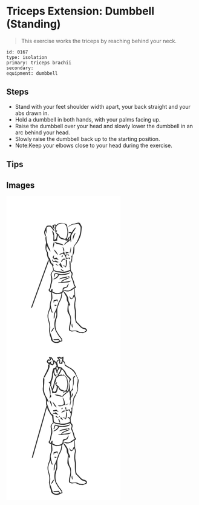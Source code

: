 # Triceps Extension: Dumbbell (Standing)
> This exercise works the triceps by reaching behind your neck.

``` 
id: 0167 
type: isolation 
primary: triceps brachii 
secondary:  
equipment: dumbbell 
``` 

## Steps

 - Stand with your feet shoulder width apart, your back straight and your abs drawn in.
 - Hold a dumbbell in both hands, with your palms facing up.
 - Raise the dumbbell over your head and slowly lower the dumbbell in an arc behind your head.
 - Slowly raise the dumbbell back up to the starting position.
 - Note:Keep your elbows close to your head during the exercise.

## Tips


## Images

<svg width="227pt" height="400" viewBox="0 0 227 300" xmlns="http://www.w3.org/2000/svg">
  <g fill="#FFF">
    <path d="M0 0h227v300H0V0m98.58 56.68c-.29-.31-.85-.92-1.13-1.22-2.47.01-5.47.29-6.22 3.13 1.58 2 2.43 4.47 4.17 6.35.67-2.61-.62-5.05-1.35-7.48 1.14-.01 2.29-.01 3.44 0-1.42 5.88-1.76 13.22 2.87 17.81-.46 3.01-.82 6.04-1.78 8.94-1.2.56-2.39 1.12-3.58 1.68.04-4.97.39-10-1.12-14.82-1.06-1.4-2.2-2.74-3.41-4.02.75 3.44 2.08 6.72 2.94 10.12.02 3.64-.17 7.28-.25 10.92 1.35.07 2.7.18 4.05.31 1.31-.59 2.63-1.14 3.97-1.65-1.46-3.47 1.28-7.1 1.43-10.65.96 2.05 1.72 4.28 3.32 5.95 4.07 3.23 9.43 3.67 14.43 3.33-.71.1-2.11.29-2.82.38l-.25 1.25c1.79.1 3.59.17 5.38.24-2.99 2.55-6.59 4.73-8.26 8.47 2.66-.86 3.94-3.57 6.32-4.89 1.91-1.51 4.77-2.27 5.32-5 .2.03.59.08.78.11.35 1.49.76 2.96 1.25 4.4 1.3-3.4-.66-6.92.18-10.4 1.27-7.29 7.17-12.39 9.96-19.03-4.09 2.15-6.02 6.66-8.85 10.1-2.12-.47-4.63-1.64-6.07.72 1.58.33 3.17.64 4.76.94-.91 3.74-2.92 7.53-1.84 11.45-1 .86-2.02 1.69-3.02 2.55.74-2.63 1.89-5.12 2.64-7.75-2.62 1.37-3.56 4.33-5.32 6.5-.04-4.5 1.74-8.81 2.1-13.3.81-3.8-1.13-7.35-1.52-11.06-.28-2.29-.37-5.04-2.43-6.54-4-1.42-8.29-2.26-12.54-1.92-2.99.24-5.14 2.57-7.55 4.08m35.53-2.76c-4.62.36-8.8 2.99-11.98 6.22 4.29-1.77 8.12-5.24 13.02-4.97 2.69.18 5.12-1.58 7.77-1.34 2.28 2.91 5.22 6.14 4.31 10.16.25 8.38-3 16.37-6.58 23.8-2.14 4.61-6.36 8.11-7.62 13.13-.1 5.6-.8 11.2-2.22 16.62l-2.36-.84c1.13 2.91 1.37 5.99.15 8.92.25 2.03.45 4.06.81 6.07 1.65-4.4.78-9.24 1.78-13.79 3.26-4.97 4.17-11.08 3.69-16.92-.25-2.66 1.59-4.93 3.27-6.79 4.22-4.17 6.47-9.8 8.66-15.2 2.38-6.06 2.08-12.61 2.96-18.95-1.46-2.76-2.38-6.13-5.03-8.01-3.7-.98-7.01 1.67-10.63 1.89m-54.76 5.5c-1.58 2.86-2.99 5.85-4.02 8.95-1.3 3.66.87 7.27 1.78 10.73.47-.82.92-1.64 1.37-2.47-.72-2.06-1.35-4.15-1.56-6.33.49-.77.98-1.55 1.47-2.32.36 1.89.71 3.79 1.19 5.66.84-4.34-.5-8.92.7-13.13 2.12-1.08 4.51-1.26 6.84-.99 2.86 2.96 5.14 6.4 7.97 9.38l-.12-3.07c-2.74-2.68-3.69-7.15-7.83-8.35l-1.58.16c-2.12 0-4.94-.34-6.21 1.78m52.84 26.25c1.23-4.8 3.25-9.32 5.1-13.9-4.46 2.94-6.25 8.82-5.1 13.9m-53.33 6.2c-1.78 6.53-1.98 13.79 1.78 19.7-.56 3.94.65 7.8 2.49 11.24 2.08 3.41 2.14 7.94 5.32 10.66 3.28 2.27 2.97 6.62 4.41 9.96.13 4.96-6.05 7.58-4.83 12.61.39 2.33 1.15 4.6 1.16 6.98.12 5.16-2.21 9.97-2.31 15.12.15 2.75-2.31 4.46-3.19 6.84 1.3 1.81 3.03 5.41 5.6 3.19-.82 4.22-.11 8.49.06 12.73-.48 3.1-1.96 5.95-2.36 9.08-.67 3.54-.54 7.19-1.32 10.71-1.57 4.55-3.28 9.11-3.95 13.9-.53 7.98 3.98 15.31 3.66 23.29-.08 2.47-.54 4.9-.74 7.35.3 2.31 1.16 4.53 1.2 6.89.08 2.89 2.06 5.25 2.56 8.05-.08 8.62 12.11 11.71 18.17 7.11 1.64-.34 3.19-.94 4.58-1.88-.17-1.29-.33-2.57-.49-3.85-2.83-4.25-6.66-7.78-8.78-12.5-6.59-8.95-5.1-21.34-1.21-31.09 1.25-6.63-.86-13.62 1.6-20.09 1.63-3.95 2.33-8.32 4.77-11.89 2.92-4.47 3.32-9.98 3.61-15.17.87-.98 1.73-1.97 2.59-2.97 1.4 3.08 3.1 6 5 8.79 1.91 2.45 1.34 5.7 1.86 8.56.6 2.06 1.79 3.89 2.72 5.82a57.452 57.452 0 0 0-1.63 15.89c1.38 4.52 4.76 8.23 5.34 13.04 2.07 8.36-3.53 16.2-2.01 24.6 1.47.75 2.89 1.67 4.52 2.04 2.95.51 5.9-.89 8.84-.27 2.4.79 4.59 2.07 6.87 3.12 3.15-.65 6.45 1.39 9.39-.38 2.41-1.07 5.67-1.85 6.11-4.95-.88-1.51-1.94-2.98-3.42-3.94-2.58-.6-5.4-.82-7.39-2.79-3.33-3.02-6.08-6.63-9.62-9.44-2.6-5.91-1.58-12.63-1.8-18.93.3-5.4-2.06-10.59-1.25-16-.29-3.05.29-6.03 1.02-8.97.83-3.18-1.89-5.89-1.54-9.04.16-4.6-.21-9.19-.85-13.74.99-.46 1.99-.92 2.98-1.38-.6-2.54-2.83-4.35-3.18-6.96-.67-5.22-3.58-9.75-4.95-14.76.44-2.36 1.71-4.72.95-7.16-.46-1.99-2.81-3-3.06-5.08-1.33-5.97-.12-12.12-1.14-18.11-.29-.17-.89-.49-1.19-.66-1.15 3.5-.12 7.02.25 10.55a92 92 0 0 0-2.3.39c.54.04 1.61.13 2.14.17.2 2.25.41 4.5.6 6.75-4.15 2.33-8.88 3.1-13.5 3.91-3.7-.07-7.27-1.42-11-1.29-2.84.27-5.29-1.21-7.7-2.44.07-3.19-2.89-6.79-.29-9.55-.33-.35-1-1.04-1.33-1.39.1-1.29.13-2.58.07-3.87-.32.77-.98 2.31-1.3 3.08-3.81-3.03-2.99-8.41-6-11.94-2.45-3.13-2.58-7.17-3.04-10.93-1.19-2.14-2.17-4.38-3.2-6.59.42-2.36.73-4.74.95-7.12 1.83 4.27 4.03 8.46 7.02 12.04.41-2.84-1.24-5.22-2.41-7.63-1.77-3.57-3.07-7.36-4.15-11.19-1.18-4.01-.74-8.27-1.67-12.32-2.96 4.2-.44 9.47-.09 14.1m13.29 11.66c.87-2.25 1.55-4.57 2.27-6.87 1.04-2.39.81-5.03.61-7.54-3 4.12-1.85 9.65-2.88 14.41m4.14-13.94c.63 2.68 3.17 4.19 5.71 4.55 3.87.73 7.68 1.82 11.6 2.18-3.39-3.05-8.07-3.95-12.44-4.58-1.57-.86-3.19-1.58-4.87-2.15m15.25 10.08c.73 3.31 1.87 6.54 2.17 9.94 2.58-3.17.68-7.65-2.17-9.94m16.37-.17c-.66 4.51-1.74 8.97-2.03 13.53 2.28-3.99 2.77-9.03 2.03-13.53m-33.93 4.94c1.78 4.43 5.18 8.02 8.4 11.45-1.13-4.7-4.67-8.59-8.4-11.45m20.8 4.56c-2.45 3.32-7.81 2.72-9.97 6.63 2.5-.79 4.78-2.22 7.39-2.7 3.29 2.72 6.34 6.55 6.18 11.06 1.65-.59 3.32-1.11 4.99-1.65.92.66 1.84 1.33 2.77 1.99-.02-.9-.07-2.71-.1-3.62-2.3-.22-4.38.75-6.32 1.88-.46-1.27-.91-2.55-1.37-3.82.85-2.4.54-4.99 1.12-7.45 1.66.82 3.28.71 4.86-.32-2.6-.97-5.36-1.3-8.12-.97l2.09.63c-.12 1.9-.39 3.79-.66 5.67l-2.6-2.2c.27-.12.8-.35 1.07-.47a13.84 13.84 0 0 1-1.33-4.66m6.42 5.34c-.06.32-.18.95-.25 1.27 1.19.47 2.38.96 3.58 1.44-.13-.51-.38-1.52-.51-2.02l-2.82-.69m-29.37 6.55c1.1 1.15 2.34 2.17 3.52 3.25 3.01-1.21 5.64.24 8.39 1.32-1.1-1.94-2.83-3.36-4.35-4.95-1.63.8-3.32 1.44-5.08 1.88-.31-2.2-.01-4.39.35-6.56-1.1 1.57-2.76 3.01-2.83 5.06m19.63-4.61c-1.29.4-2.83 3.13-1.26 3.87 1.08-.5 2.79-3.25 1.26-3.87m1.52 6.63c-1.79 1.42-3.02 3.4-4.64 5l1.32 1.41c.97-1.34 1.91-2.7 2.82-4.09 1.76-.42 4.46.13 4.86-2.26-1.44-.16-2.93-.42-4.36-.06m-22.44 3.73c.8.8 1.59 1.6 2.39 2.4 1.57.06 3.14.12 4.71.14 1.73.76 3.6 1.11 5.49 1.16-.05-.4-.14-1.22-.19-1.62-2.16.6-3.6-1.26-5.13-2.38-.63.4-1.88 1.21-2.5 1.61-.79-.04-2.37-.13-3.16-.17-.11-1-.34-3.01-.45-4.01-.39.96-.78 1.91-1.16 2.87m27.42-1.87c.09 4.42.82 8.91-.34 13.26-1.85-.79-3.69-1.61-5.56-2.35.59.79 1.19 1.58 1.79 2.36l2.99.12.47 2.5c3.15-4.21 3.01-9.7 2.7-14.69-.51-.3-1.54-.9-2.05-1.2m-35.08 1.09c-10.78 29.66-21.46 59.35-32.23 89.02a65.13 65.13 0 0 0-1.78 5.82c1.31-.46 2.18-1.31 2.62-2.56 10.63-29.33 21.19-58.69 31.87-88 .32-1.3 1.29-2.65.5-3.97-.24-.07-.73-.23-.98-.31m22.79 5.22c.35.83 1.06 2.47 1.42 3.3-.77-.25-2.29-.75-3.06-1 2.17 3.27 4.38 6.95 8.39 8.14-.61-.98-1.24-1.95-1.88-2.9-.48-2.34-1.64-4.43-2.65-6.56-.56-.25-1.67-.73-2.22-.98m-8.24 2.51c1.52 2.06 3.97 2.93 6.3 3.7-1.24-1.24-2.67-2.25-4.04-3.32-.57-.09-1.7-.28-2.26-.38m10.44 10.01c1.41 2.31 3.41 4.36 6.42 4.02-1.75-1.87-3.79-3.64-6.42-4.02z"/>
    <path d="M100.15 57.95c3.29-3.98 8.99-5.07 13.88-4.19 4.21 1.51 6 5.99 6.29 10.14 1.79 6.17.61 12.69-1.41 18.64-.99.42-1.98.83-2.96 1.25-2.67-.88-5.37-1.69-7.93-2.86-2.23-1.16-2.77-3.84-4.15-5.73-1.57-1.32-3.27-2.47-4.79-3.83.52-1.56 1.03-3.13 1.53-4.7-.68.27-2.05.81-2.73 1.07.09-3.35.03-7.03 2.27-9.79zM108.31 136.19c.49.63.49.63 0 0zM93.05 146.33c2.74 1.58 5.5 3.51 8.8 3.45 4.72.01 9.35 2.28 14.07 1.02 3.44-.99 7.12-1.44 10.1-3.59l.51.16c.88 1.64 2.03 3.13 2.87 4.79.63 2.47-1.06 4.89-.76 7.34 1.66 4.5 4.19 8.75 4.67 13.62.2 2.1 1.37 3.87 2.63 5.5-4.06 1.58-6.85 5.29-11.03 6.62-3.93 1.73-8.05-.43-11.98-.99 1.13-3.43 4.84-3.55 7.67-4.68 1.81-2.21 2.67-5.03 3.3-7.77-1.87 1.86-3.24 4.13-4.38 6.5-2.41.51-4.86 1.03-7.06 2.2-1.49 2.45.28 6.59-2.9 8.19-4.02 2.16-9.16 3.29-13.45 1.24-1.51-.62-2.99-1.3-4.48-1.95-.49-1.69 1.26-5.59-1.67-5.14-.79 1.37-1.4 2.84-2.11 4.26-.47-.58-1.4-1.73-1.87-2.3 2.42-3.53 2.76-7.8 3.59-11.86 2.28-5.37 2-11.51.36-17.02-.74-2.26.59-4.45 1.16-6.57.61-.03 1.83-.07 2.44-.09-.12-.74-.36-2.2-.48-2.93m10.94 6.4c-2.52-.54-5.05-1.89-7.65-1.45-1.62 2.68-2.82 5.9-1.48 8.95.65-2.73 1.44-5.43 2.58-8 1.93.7 3.87 1.41 5.75 2.24-2.02 4.48-6.47 6.58-10.41 9.02 5.12.29 10.31-3.68 11.63-8.65 6.56 1.13 13.4.41 19.54-2.14 1.07-.7 1.88-1.72 2.77-2.62-7.23 2.53-15.1 4.65-22.73 2.65m.7 10.68c5.04-.82 9.87-2.73 14.97-3.18.3-.5.88-1.49 1.17-1.99-5.47 1.1-11.8 1.28-16.14 5.17m16.55-4.2c1.25.57 3.67.8 4.39-.56-.96-.95-4.69-1.41-4.39.56m-11.71 7.42c-.22.96-.43 1.92-.64 2.89-1.96.13-3.92.3-5.88.45l.07 1.19c4.69.39 9.23-1.13 13.91-1.11 4.03-.31 8.73-.32 11.38-3.91-5.86 1.67-12.11 2.83-18.13 2.64 4.16-4.76 11.46-5.06 16.39-8.86-6.23.59-11.7 3.82-17.1 6.71z"/>
    <path d="M113.29 184.95c6.62 5.35 15.52 1.66 21.13-3.32.37 4.42.58 8.86.68 13.3-.44-.12-1.31-.38-1.75-.5-.8 2.48-1.39 5.22-3.37 7.08-2.77-.69-3.88-3.5-5.19-5.71.66 2.36.78 5.67 3.33 6.85 3.49.67 4.96-3.31 6.5-5.63.78 2.22 2.11 4.5 1.53 6.94-1.47 6.63-2.08 13.64-.46 20.31.93 6.4-.59 12.96.99 19.29.51 2.15.52 4.68 2.46 6.14 3.79 3.29 6.46 7.77 10.64 10.6 2.69 1.92 7.4.82 8.45 4.7-1.62 1.11-3.27 2.26-5.13 2.94-2.69.04-5.38-.31-8.04-.61-2.91-1.13-5.68-3.07-8.96-2.58-3.08-.17-6.77 1.27-9.38-.88-.63-4.49-.09-9.4 1.54-13.69.03-6.58.89-13.63-3.11-19.34-1.41-5.5-2.98-11.7-.75-17.21l1.07 3.65c.31-.81.94-2.45 1.26-3.27-1.23-3.69-3.85-6.98-3.78-11.04.05-4.49-2.99-8.05-5.29-11.62-1.34-2.28-4.7-3.29-4.37-6.4m18.5 74.53c-.45-2.93-.95-5.85-1.44-8.77-1.5 3.02-1.08 6.42 1.44 8.77zM90.67 189.54c2.7 1.12 5.21 2.78 8.11 3.37 3.58.32 7.09-.73 10.55-1.49-.66 4.78-1.21 9.82-3.82 14.01-4.17 6.54-4.68 14.67-8.66 21.31-2.45 4.52-3.22 9.79-2.57 14.87 1.82-1.75 1.6-4.37 1.77-6.66-.02-3.09 1.41-5.91 2.75-8.61.37 4.24 1.1 8.72-.71 12.75-3.41 7.07-3.33 15.35-1.56 22.85.84 3.85 3.5 6.87 5.23 10.33 2.04 4.34 6.21 7.22 8.11 11.67-.93.88-2.25.96-3.44 1.28-.98-1.14-1.31-3.16-2.82-3.69-3.21.23-6.41.62-9.64.46-.17.37-.51 1.11-.67 1.48 3.32.34 6.62.29 9.93-.07.49.46 1.45 1.4 1.94 1.87-3.91 3.33-10.64 2.71-13.3-1.83-1.21-6.04-4.27-11.5-5.64-17.5.12-2.64 1.04-5.2.89-7.87.05-7.25-3.3-13.93-4.02-21.06.07-5.43 1.99-10.69 4.24-15.58 1 2.56 1.93 5.15 2.79 7.76.63.09 1.27.17 1.9.26-1.97-4.98-3.55-10.15-4.02-15.51-.05-4.15 1.92-7.91 3.17-11.75.48-4.21-.44-8.44-.51-12.65m3.23 15.41c-.18 1.81-.34 3.64-.03 5.44l1.16-3.48c1.81-.43 3.61-.89 5.4-1.41.73 1.06 1.5 2.08 2.32 3.07-.5-1.84-1.14-3.63-1.77-5.43-2.22 1.08-4.62 1.65-7.08 1.81m1.94 11.46c1.54-.41 3.07-.84 4.57-1.38-1.54-.47-3.1-.88-4.66-1.28l.09 2.66m-7.2 51.38c3.42-1.61 4.51-5.36 6.1-8.46-3.56 1.31-4.59 5.38-6.1 8.46z"/>
  </g>
  <g fill="#333">
    <path d="M98.58 56.68c2.41-1.51 4.56-3.84 7.55-4.08 4.25-.34 8.54.5 12.54 1.92 2.06 1.5 2.15 4.25 2.43 6.54.39 3.71 2.33 7.26 1.52 11.06-.36 4.49-2.14 8.8-2.1 13.3 1.76-2.17 2.7-5.13 5.32-6.5-.75 2.63-1.9 5.12-2.64 7.75 1-.86 2.02-1.69 3.02-2.55-1.08-3.92.93-7.71 1.84-11.45-1.59-.3-3.18-.61-4.76-.94 1.44-2.36 3.95-1.19 6.07-.72 2.83-3.44 4.76-7.95 8.85-10.1-2.79 6.64-8.69 11.74-9.96 19.03-.84 3.48 1.12 7-.18 10.4-.49-1.44-.9-2.91-1.25-4.4-.19-.03-.58-.08-.78-.11-.55 2.73-3.41 3.49-5.32 5-2.38 1.32-3.66 4.03-6.32 4.89 1.67-3.74 5.27-5.92 8.26-8.47-1.79-.07-3.59-.14-5.38-.24l.25-1.25c.71-.09 2.11-.28 2.82-.38-5 .34-10.36-.1-14.43-3.33-1.6-1.67-2.36-3.9-3.32-5.95-.15 3.55-2.89 7.18-1.43 10.65-1.34.51-2.66 1.06-3.97 1.65-1.35-.13-2.7-.24-4.05-.31.08-3.64.27-7.28.25-10.92-.86-3.4-2.19-6.68-2.94-10.12 1.21 1.28 2.35 2.62 3.41 4.02 1.51 4.82 1.16 9.85 1.12 14.82 1.19-.56 2.38-1.12 3.58-1.68.96-2.9 1.32-5.93 1.78-8.94-4.63-4.59-4.29-11.93-2.87-17.81-1.15-.01-2.3-.01-3.44 0 .73 2.43 2.02 4.87 1.35 7.48-1.74-1.88-2.59-4.35-4.17-6.35.75-2.84 3.75-3.12 6.22-3.13.28.3.84.91 1.13 1.22m1.57 1.27c-2.24 2.76-2.18 6.44-2.27 9.79.68-.26 2.05-.8 2.73-1.07-.5 1.57-1.01 3.14-1.53 4.7 1.52 1.36 3.22 2.51 4.79 3.83 1.38 1.89 1.92 4.57 4.15 5.73 2.56 1.17 5.26 1.98 7.93 2.86.98-.42 1.97-.83 2.96-1.25 2.02-5.95 3.2-12.47 1.41-18.64-.29-4.15-2.08-8.63-6.29-10.14-4.89-.88-10.59.21-13.88 4.19z"/>
    <path d="M134.11 53.92c3.62-.22 6.93-2.87 10.63-1.89 2.65 1.88 3.57 5.25 5.03 8.01-.88 6.34-.58 12.89-2.96 18.95-2.19 5.4-4.44 11.03-8.66 15.2-1.68 1.86-3.52 4.13-3.27 6.79.48 5.84-.43 11.95-3.69 16.92-1 4.55-.13 9.39-1.78 13.79-.36-2.01-.56-4.04-.81-6.07 1.22-2.93.98-6.01-.15-8.92l2.36.84c1.42-5.42 2.12-11.02 2.22-16.62 1.26-5.02 5.48-8.52 7.62-13.13 3.58-7.43 6.83-15.42 6.58-23.8.91-4.02-2.03-7.25-4.31-10.16-2.65-.24-5.08 1.52-7.77 1.34-4.9-.27-8.73 3.2-13.02 4.97 3.18-3.23 7.36-5.86 11.98-6.22zM79.35 59.42c1.27-2.12 4.09-1.78 6.21-1.78l1.58-.16c4.14 1.2 5.09 5.67 7.83 8.35l.12 3.07c-2.83-2.98-5.11-6.42-7.97-9.38-2.33-.27-4.72-.09-6.84.99-1.2 4.21.14 8.79-.7 13.13-.48-1.87-.83-3.77-1.19-5.66-.49.77-.98 1.55-1.47 2.32.21 2.18.84 4.27 1.56 6.33-.45.83-.9 1.65-1.37 2.47-.91-3.46-3.08-7.07-1.78-10.73 1.03-3.1 2.44-6.09 4.02-8.95z"/>
    <path d="M132.19 85.67c-1.15-5.08.64-10.96 5.1-13.9-1.85 4.58-3.87 9.1-5.1 13.9zM78.86 91.87c-.35-4.63-2.87-9.9.09-14.1.93 4.05.49 8.31 1.67 12.32 1.08 3.83 2.38 7.62 4.15 11.19 1.17 2.41 2.82 4.79 2.41 7.63-2.99-3.58-5.19-7.77-7.02-12.04-.22 2.38-.53 4.76-.95 7.12 1.03 2.21 2.01 4.45 3.2 6.59.46 3.76.59 7.8 3.04 10.93 3.01 3.53 2.19 8.91 6 11.94.32-.77.98-2.31 1.3-3.08.06 1.29.03 2.58-.07 3.87.33.35 1 1.04 1.33 1.39-2.6 2.76.36 6.36.29 9.55 2.41 1.23 4.86 2.71 7.7 2.44 3.73-.13 7.3 1.22 11 1.29 4.62-.81 9.35-1.58 13.5-3.91-.19-2.25-.4-4.5-.6-6.75-.53-.04-1.6-.13-2.14-.17a92 92 0 0 1 2.3-.39c-.37-3.53-1.4-7.05-.25-10.55.3.17.9.49 1.19.66 1.02 5.99-.19 12.14 1.14 18.11.25 2.08 2.6 3.09 3.06 5.08.76 2.44-.51 4.8-.95 7.16 1.37 5.01 4.28 9.54 4.95 14.76.35 2.61 2.58 4.42 3.18 6.96-.99.46-1.99.92-2.98 1.38.64 4.55 1.01 9.14.85 13.74-.35 3.15 2.37 5.86 1.54 9.04-.73 2.94-1.31 5.92-1.02 8.97-.81 5.41 1.55 10.6 1.25 16 .22 6.3-.8 13.02 1.8 18.93 3.54 2.81 6.29 6.42 9.62 9.44 1.99 1.97 4.81 2.19 7.39 2.79 1.48.96 2.54 2.43 3.42 3.94-.44 3.1-3.7 3.88-6.11 4.95-2.94 1.77-6.24-.27-9.39.38-2.28-1.05-4.47-2.33-6.87-3.12-2.94-.62-5.89.78-8.84.27-1.63-.37-3.05-1.29-4.52-2.04-1.52-8.4 4.08-16.24 2.01-24.6-.58-4.81-3.96-8.52-5.34-13.04-.2-5.34.35-10.7 1.63-15.89-.93-1.93-2.12-3.76-2.72-5.82-.52-2.86.05-6.11-1.86-8.56-1.9-2.79-3.6-5.71-5-8.79-.86 1-1.72 1.99-2.59 2.97-.29 5.19-.69 10.7-3.61 15.17-2.44 3.57-3.14 7.94-4.77 11.89-2.46 6.47-.35 13.46-1.6 20.09-3.89 9.75-5.38 22.14 1.21 31.09 2.12 4.72 5.95 8.25 8.78 12.5.16 1.28.32 2.56.49 3.85-1.39.94-2.94 1.54-4.58 1.88-6.06 4.6-18.25 1.51-18.17-7.11-.5-2.8-2.48-5.16-2.56-8.05-.04-2.36-.9-4.58-1.2-6.89.2-2.45.66-4.88.74-7.35.32-7.98-4.19-15.31-3.66-23.29.67-4.79 2.38-9.35 3.95-13.9.78-3.52.65-7.17 1.32-10.71.4-3.13 1.88-5.98 2.36-9.08-.17-4.24-.88-8.51-.06-12.73-2.57 2.22-4.3-1.38-5.6-3.19.88-2.38 3.34-4.09 3.19-6.84.1-5.15 2.43-9.96 2.31-15.12-.01-2.38-.77-4.65-1.16-6.98-1.22-5.03 4.96-7.65 4.83-12.61-1.44-3.34-1.13-7.69-4.41-9.96-3.18-2.72-3.24-7.25-5.32-10.66-1.84-3.44-3.05-7.3-2.49-11.24-3.76-5.91-3.56-13.17-1.78-19.7m14.19 54.46c.12.73.36 2.19.48 2.93-.61.02-1.83.06-2.44.09-.57 2.12-1.9 4.31-1.16 6.57 1.64 5.51 1.92 11.65-.36 17.02-.83 4.06-1.17 8.33-3.59 11.86.47.57 1.4 1.72 1.87 2.3.71-1.42 1.32-2.89 2.11-4.26 2.93-.45 1.18 3.45 1.67 5.14 1.49.65 2.97 1.33 4.48 1.95 4.29 2.05 9.43.92 13.45-1.24 3.18-1.6 1.41-5.74 2.9-8.19 2.2-1.17 4.65-1.69 7.06-2.2 1.14-2.37 2.51-4.64 4.38-6.5-.63 2.74-1.49 5.56-3.3 7.77-2.83 1.13-6.54 1.25-7.67 4.68 3.93.56 8.05 2.72 11.98.99 4.18-1.33 6.97-5.04 11.03-6.62-1.26-1.63-2.43-3.4-2.63-5.5-.48-4.87-3.01-9.12-4.67-13.62-.3-2.45 1.39-4.87.76-7.34-.84-1.66-1.99-3.15-2.87-4.79l-.51-.16c-2.98 2.15-6.66 2.6-10.1 3.59-4.72 1.26-9.35-1.01-14.07-1.02-3.3.06-6.06-1.87-8.8-3.45m20.24 38.62c-.33 3.11 3.03 4.12 4.37 6.4 2.3 3.57 5.34 7.13 5.29 11.62-.07 4.06 2.55 7.35 3.78 11.04-.32.82-.95 2.46-1.26 3.27l-1.07-3.65c-2.23 5.51-.66 11.71.75 17.21 4 5.71 3.14 12.76 3.11 19.34-1.63 4.29-2.17 9.2-1.54 13.69 2.61 2.15 6.3.71 9.38.88 3.28-.49 6.05 1.45 8.96 2.58 2.66.3 5.35.65 8.04.61 1.86-.68 3.51-1.83 5.13-2.94-1.05-3.88-5.76-2.78-8.45-4.7-4.18-2.83-6.85-7.31-10.64-10.6-1.94-1.46-1.95-3.99-2.46-6.14-1.58-6.33-.06-12.89-.99-19.29-1.62-6.67-1.01-13.68.46-20.31.58-2.44-.75-4.72-1.53-6.94-1.54 2.32-3.01 6.3-6.5 5.63-2.55-1.18-2.67-4.49-3.33-6.85 1.31 2.21 2.42 5.02 5.19 5.71 1.98-1.86 2.57-4.6 3.37-7.08.44.12 1.31.38 1.75.5-.1-4.44-.31-8.88-.68-13.3-5.61 4.98-14.51 8.67-21.13 3.32m-22.62 4.59c.07 4.21.99 8.44.51 12.65-1.25 3.84-3.22 7.6-3.17 11.75.47 5.36 2.05 10.53 4.02 15.51-.63-.09-1.27-.17-1.9-.26-.86-2.61-1.79-5.2-2.79-7.76-2.25 4.89-4.17 10.15-4.24 15.58.72 7.13 4.07 13.81 4.02 21.06.15 2.67-.77 5.23-.89 7.87 1.37 6 4.43 11.46 5.64 17.5 2.66 4.54 9.39 5.16 13.3 1.83-.49-.47-1.45-1.41-1.94-1.87-3.31.36-6.61.41-9.93.07.16-.37.5-1.11.67-1.48 3.23.16 6.43-.23 9.64-.46 1.51.53 1.84 2.55 2.82 3.69 1.19-.32 2.51-.4 3.44-1.28-1.9-4.45-6.07-7.33-8.11-11.67-1.73-3.46-4.39-6.48-5.23-10.33-1.77-7.5-1.85-15.78 1.56-22.85 1.81-4.03 1.08-8.51.71-12.75-1.34 2.7-2.77 5.52-2.75 8.61-.17 2.29.05 4.91-1.77 6.66-.65-5.08.12-10.35 2.57-14.87 3.98-6.64 4.49-14.77 8.66-21.31 2.61-4.19 3.16-9.23 3.82-14.01-3.46.76-6.97 1.81-10.55 1.49-2.9-.59-5.41-2.25-8.11-3.37z"/>
    <path d="M92.15 103.53c1.03-4.76-.12-10.29 2.88-14.41.2 2.51.43 5.15-.61 7.54-.72 2.3-1.4 4.62-2.27 6.87zM96.29 89.59c1.68.57 3.3 1.29 4.87 2.15 4.37.63 9.05 1.53 12.44 4.58-3.92-.36-7.73-1.45-11.6-2.18-2.54-.36-5.08-1.87-5.71-4.55zM111.54 99.67c2.85 2.29 4.75 6.77 2.17 9.94-.3-3.4-1.44-6.63-2.17-9.94zM127.91 99.5c.74 4.5.25 9.54-2.03 13.53.29-4.56 1.37-9.02 2.03-13.53zM93.98 104.44c3.73 2.86 7.27 6.75 8.4 11.45-3.22-3.43-6.62-7.02-8.4-11.45z"/>
    <path d="M114.78 109c.17 1.62.61 3.19 1.33 4.66-.27.12-.8.35-1.07.47l2.6 2.2c.27-1.88.54-3.77.66-5.67l-2.09-.63c2.76-.33 5.52 0 8.12.97-1.58 1.03-3.2 1.14-4.86.32-.58 2.46-.27 5.05-1.12 7.45.46 1.27.91 2.55 1.37 3.82 1.94-1.13 4.02-2.1 6.32-1.88.03.91.08 2.72.1 3.62-.93-.66-1.85-1.33-2.77-1.99-1.67.54-3.34 1.06-4.99 1.65.16-4.51-2.89-8.34-6.18-11.06-2.61.48-4.89 1.91-7.39 2.7 2.16-3.91 7.52-3.31 9.97-6.63z"/>
    <path d="M121.2 114.34l2.82.69c.13.5.38 1.51.51 2.02-1.2-.48-2.39-.97-3.58-1.44.07-.32.19-.95.25-1.27zM91.83 120.89c.07-2.05 1.73-3.49 2.83-5.06-.36 2.17-.66 4.36-.35 6.56 1.76-.44 3.45-1.08 5.08-1.88 1.52 1.59 3.25 3.01 4.35 4.95-2.75-1.08-5.38-2.53-8.39-1.32-1.18-1.08-2.42-2.1-3.52-3.25zM111.46 116.28c1.53.62-.18 3.37-1.26 3.87-1.57-.74-.03-3.47 1.26-3.87zM112.98 122.91c1.43-.36 2.92-.1 4.36.06-.4 2.39-3.1 1.84-4.86 2.26-.91 1.39-1.85 2.75-2.82 4.09l-1.32-1.41c1.62-1.6 2.85-3.58 4.64-5zM90.54 126.64c.38-.96.77-1.91 1.16-2.87.11 1 .34 3.01.45 4.01.79.04 2.37.13 3.16.17.62-.4 1.87-1.21 2.5-1.61 1.53 1.12 2.97 2.98 5.13 2.38.05.4.14 1.22.19 1.62-1.89-.05-3.76-.4-5.49-1.16-1.57-.02-3.14-.08-4.71-.14-.8-.8-1.59-1.6-2.39-2.4zM117.96 124.77c.51.3 1.54.9 2.05 1.2.31 4.99.45 10.48-2.7 14.69l-.47-2.5-2.99-.12c-.6-.78-1.2-1.57-1.79-2.36 1.87.74 3.71 1.56 5.56 2.35 1.16-4.35.43-8.84.34-13.26zM82.88 125.86c.25.08.74.24.98.31.79 1.32-.18 2.67-.5 3.97-10.68 29.31-21.24 58.67-31.87 88-.44 1.25-1.31 2.1-2.62 2.56.5-1.97 1.1-3.91 1.78-5.82 10.77-29.67 21.45-59.36 32.23-89.02zM105.67 131.08c.55.25 1.66.73 2.22.98 1.01 2.13 2.17 4.22 2.65 6.56.64.95 1.27 1.92 1.88 2.9-4.01-1.19-6.22-4.87-8.39-8.14.77.25 2.29.75 3.06 1-.36-.83-1.07-2.47-1.42-3.3m2.64 5.11c.49.63.49.63 0 0zM97.43 133.59c.56.1 1.69.29 2.26.38 1.37 1.07 2.8 2.08 4.04 3.32-2.33-.77-4.78-1.64-6.3-3.7zM107.87 143.6c2.63.38 4.67 2.15 6.42 4.02-3.01.34-5.01-1.71-6.42-4.02zM103.99 152.73c7.63 2 15.5-.12 22.73-2.65-.89.9-1.7 1.92-2.77 2.62-6.14 2.55-12.98 3.27-19.54 2.14-1.32 4.97-6.51 8.94-11.63 8.65 3.94-2.44 8.39-4.54 10.41-9.02-1.88-.83-3.82-1.54-5.75-2.24-1.14 2.57-1.93 5.27-2.58 8-1.34-3.05-.14-6.27 1.48-8.95 2.6-.44 5.13.91 7.65 1.45zM104.69 163.41c4.34-3.89 10.67-4.07 16.14-5.17-.29.5-.87 1.49-1.17 1.99-5.1.45-9.93 2.36-14.97 3.18zM121.24 159.21c-.3-1.97 3.43-1.51 4.39-.56-.72 1.36-3.14 1.13-4.39.56zM109.53 166.63c5.4-2.89 10.87-6.12 17.1-6.71-4.93 3.8-12.23 4.1-16.39 8.86 6.02.19 12.27-.97 18.13-2.64-2.65 3.59-7.35 3.6-11.38 3.91-4.68-.02-9.22 1.5-13.91 1.11l-.07-1.19c1.96-.15 3.92-.32 5.88-.45.21-.97.42-1.93.64-2.89zM93.9 204.95c2.46-.16 4.86-.73 7.08-1.81.63 1.8 1.27 3.59 1.77 5.43-.82-.99-1.59-2.01-2.32-3.07-1.79.52-3.59.98-5.4 1.41l-1.16 3.48c-.31-1.8-.15-3.63.03-5.44zM95.84 216.41l-.09-2.66c1.56.4 3.12.81 4.66 1.28-1.5.54-3.03.97-4.57 1.38zM131.79 259.48c-2.52-2.35-2.94-5.75-1.44-8.77.49 2.92.99 5.84 1.44 8.77zM88.64 267.79c1.51-3.08 2.54-7.15 6.1-8.46-1.59 3.1-2.68 6.85-6.1 8.46z"/>
  </g>
</svg>

<svg width="227pt" height="400" viewBox="0 0 227 300" xmlns="http://www.w3.org/2000/svg">
  <g fill="#FFF">
    <path d="M0 0h227v300H0V0m100.4 17.98a92.99 92.99 0 0 0 3.56 4.12c-2.87.76-4.09 3.22-4.77 5.87-1.17-1.46-2.35-2.91-3.53-4.37-.32.27-.95.79-1.27 1.06a89.283 89.283 0 0 0-4.27-6.92c-1.94-.16-3.88-.32-5.82-.43.67 1.46 1.37 2.9 2.09 4.34-.21.23-.64.71-.85.94-.94-.42-1.88-.85-2.81-1.27-.98 1.54-2.03 3.05-2.7 4.76.36 2.76 4.54 3.34 3.77 6.5 1.2-.37 2.38-.74 3.56-1.15 1.21.78 2.37 1.63 3.65 2.3 3.16-1.25 4.44-4.39 4.64-7.58 1.56 2.53 2.96 5.16 3.88 8-.89 1.43-1.78 2.85-2.68 4.27-1.21.37-2.43.76-3.64 1.13-.66 3.56-2.82 6.76-2.65 10.47.15 5.62-1.15 11.24-3.98 16.12-.72.27-2.15.8-2.86 1.07 1.04.95 2.11 1.87 3.23 2.73 1.04 3.63-1.67 6.56-2.44 9.88.76 4.05 2.44 7.98 2.35 12.16-.18 2.43-1.1 4.76-1.08 7.21.72-.97 1.41-1.96 2.05-2.99l1.16.72-.41-1.06c1.03-1.67.62-3.14-1.15-4.07.2-3.64.63-7.36-.5-10.89-.76-2.48-.2-5.09.91-7.36 1.06 5.06 3.45 9.89 3.14 15.17 2.38-.37 4.8-.48 7.2-.21 3.06-3.39 3.6-8.06 4.4-12.36.98 2.05 1.76 4.27 3.35 5.94 4.05 3.28 9.44 3.33 14.37 3.8-3.52 2.89-8.23 5.02-9.52 9.78.44-.18 1.31-.53 1.75-.71 2.76-3.98 7-6.59 10.96-9.24.19-.87.4-1.73.6-2.58 1.2 3.71 2 7.56 2.44 11.43-.58 2.97-2.02 6.3.69 8.71-.31 3.27-1.35 6.44-1.28 9.74 1.38-2.05 1.63-4.56 2.09-6.93.5-2.32-1.01-4.57-.43-6.88 1.26-5.24-.57-10.91 1.85-15.89 1.01-.3 2.02-.59 3.04-.87-.24-1.85-.52-3.71-.57-5.58.11-2.71 1.65-5.1 1.96-7.76-.08-3.28-.04-6.57-.28-9.85 1.02-1.25 2.06-2.47 3.1-3.7-.9-.34-1.68-1.03-2.7-.87-.72 1.3-1.25 2.69-1.83 4.06.58 1.73.5 3.54-.03 5.27.99 4.65-.3 9.33-.88 13.95-.3 3.56-3.87 5.08-5.27 8.09.53-5.36-.23-10.66-1.05-15.93-.66-3.56 2.76-5.96 3.24-9.17-1.55-3.3-4.93-5.2-7.23-7.93-2.45-2.47-2.9-6.18-5.24-8.72-1.94-2.28-4.29-4.18-6.15-6.52-2.27-.55-4.55-1.02-6.84-1.42-.57-2.96-1.26-5.89-2.1-8.79 1.02-1.84 2.37-3.48 4.5-4.07-.1 2.09-.27 4.17-.43 6.25 2.04.82 4.22.91 6.38.62.19-1.59.39-3.19.61-4.78 2.7 1.74 4.28 4.3 4.06 7.56 3.29 3.73 8.28 5.01 12.2 7.87 3.69 2.75 6.92 6.2 8.94 10.37 1.73 3.81 4.88 7.21 4.89 11.62-.5 3.35-1.14 6.68-1.58 10.03.03 2.87 1.39 5.71.71 8.59-1.2 5.26-4.01 9.95-6.86 14.46-1.52 1.97-.52 4.74-2.03 6.71-.18 4.91-.13 9.86-1.16 14.7-.59-.2-1.79-.61-2.39-.81.88 2.64 1.27 5.41.55 8.15-.69-.1-2.08-.28-2.78-.37-.06-1.28-.12-2.56-.19-3.84-2.36-.09-4.49.9-6.54 1.93-.6-2-1.14-4.05-.82-6.15l-2.54.32c1.21 2.24 2.13 4.63 2.38 7.19 1.7-.57 3.41-1.09 5.11-1.63 1.94 1.45 2.85 3.61 3.33 5.92l1.02.02c-.61 2.9.03 6.39-2.24 8.67-1.36.37-2.05-1.02-2.86-1.79-.4.36-1.21 1.07-1.61 1.43 1.28.8 2.55 1.62 3.89 2.32l.57.3c.48 1.87.7 3.81.62 5.74-5.82 3.44-12.87 4.22-19.51 3.78-.42-3.58-.33-8-3.8-10.15.14 3.4 1.99 6.32 3.48 9.26-4.1-.09-8.55.15-11.92-2.63-.93-4.43-.92-8.99-1.36-13.48-1.55-1.17-3.15-2.3-4.79-3.33-1.09-3.35-3.21-6.22-4.42-9.51-1.55-4.97-4.37-9.64-3.41-15.07.79.74 2.37 2.23 3.16 2.98-.49-4.54-3.06-8.39-5.31-12.22-2.44-4.13-3.58-8.86-4.17-13.58-.21-4.68 1.09-9.26.96-13.94-.21-3.43 1.1-7.22-1.16-10.2-2.85 6.41-.51 13.55-1.59 20.28-1.02 5.36.67 10.71 2.92 15.53 1.22 2.74 3.11 5.33 3.07 8.46.46 3.96-.38 8.11 1.2 11.89-9.14 31.65-18.02 63.37-27.09 95.05-.86 2.98-1.87 5.97-1.94 9.11 1.22-1.12 2.27-2.47 2.6-4.12 8.94-32.33 18.57-64.47 27.29-96.86.78 2.55 1.54 5.16 3.12 7.35 2.39 3.24 3.63 7.34 7.01 9.78.48 4.35 1.05 8.68 1.69 13-1.42 2.27-3.23 4.3-4.4 6.72-.45 3.08.92 6.01 1.12 9.05.48 5.49-2.13 10.61-2.24 16.07-.02 2.8-2.21 4.82-3.4 7.18 1.74 1.33 3.08 4.78 5.71 3.13-.59 4.17-.02 8.35.13 12.52-.47 3.1-1.94 5.94-2.33 9.06-.67 3.54-.57 7.2-1.34 10.72-1.55 4.53-3.27 9.07-3.92 13.84-.49 6.7 2.7 12.9 3.43 19.46.54 3.75.02 7.57-.69 11.26.65 2.25 1.32 4.51 1.39 6.87.08 2.86 2 5.21 2.51 7.98-.04 8.65 12 11.68 18.18 7.25 1.69-.47 3.32-1.12 4.84-2-.22-3.31-2.03-6.1-4.14-8.52-3.42-3.47-5.25-8.06-7.89-12.08-3.3-8.61-2.07-18.49 1.36-26.88 1.19-6.56-.87-13.49 1.55-19.9 1.58-4 2.39-8.37 4.8-11.99 2.92-4.49 3.32-10.02 3.63-15.23.85-.93 1.71-1.86 2.56-2.79 1.44 3.02 3.13 5.91 5.01 8.68 1.87 2.45 1.32 5.68 1.84 8.54.6 2.05 1.77 3.87 2.7 5.79-1.25 5.18-1.83 10.52-1.65 15.84 1.37 4.51 4.73 8.23 5.35 13 2.15 8.4-3.54 16.28-2 24.72 1.51.76 2.97 1.68 4.64 2.05 2.91.48 5.83-.94 8.73-.28 2.39.78 4.58 2.05 6.87 3.1 2.42-.28 4.8.3 7.21.45 2.46-.86 4.8-2 7.23-2.94.41-1.43 1.66-3.07.17-4.3-1.41-2.82-4.59-2.9-7.24-3.63-5-2.58-7.8-7.81-12.27-11.11-2.68-6.24-1.56-13.28-1.81-19.9.21-4.71-1.87-9.22-1.26-13.94-.01-3.08-.06-6.17.88-9.15 1.34-3.51-1.66-6.59-1.39-10.06.17-4.54-.18-9.08-.82-13.57l2.64-1.29c-.05-.59-.15-1.76-.21-2.34-1.01-1.27-2.38-2.44-2.53-4.16-.6-5.44-3.61-10.15-5.05-15.35.68-2.97 2.32-6.66-.27-9.19-3.14-3.09-2.08-7.92-2.64-11.9 3.75-5.69 2.78-12.68 3.85-19.09 3.44-5.58.77-12.55 3.23-18.44 2.44-4.67 4.48-9.53 6.62-14.34 2.34-4.91.22-10.5 1.61-15.63.52-3.36 1.56-7.34-.99-10.17-.02-.55-.06-1.65-.07-2.2l-1.52-1.12c-1.38-6.75-5.31-13.31-11.46-16.75-4.11-2.27-8.55-4.15-11.88-7.57-.6-3.02-1.05-6.27-4.02-7.94.45-2.48.62-4.99.65-7.51-1.69.7-3.36 1.45-5.02 2.22-.7-.69-1.4-1.37-2.09-2.06-1.97.46-3.93.98-5.88 1.52M82.8 32.72c.11 2.51.4 5.18-.76 7.51-2.26 5.21-4.79 10.31-7.58 15.26.47.85.96 1.69 1.45 2.52 3.27-8.15 9.43-15.27 10.14-24.33-1.08-.34-2.16-.66-3.25-.96m30.41 53.64c-.04.57-.12 1.72-.15 2.29 1.12.41 2.47-1.74 2.09-2.72-.49.11-1.46.32-1.94.43m17.82 1.9c-.99 2.95-2.64 5.87-1.84 9.08 1.35-2.72 4.06-6.13 1.84-9.08m-35.45 2.95c4.4 3 9.98 3.25 15 4.59-1.21-1.2-2.15-2.97-4.01-3.17-3.61-.8-7.28-1.48-10.99-1.42m16.15 5.72c.54 4.44 3.13 8.46 2.19 13.11-1.56.84-3.1 1.72-4.62 2.63-2.41-.09-4.83-.13-7.23.14 3.7 2.82 8.34.63 12.18-.69 3.29-.29 6.77-.68 9.37-2.94-2.49.64-4.89 1.58-7.32 2.44-.32-5.08-.89-10.83-4.57-14.69m-26.09 5.5c.81 4.51 2.89 8.62 4.79 12.75.22-4.62-1.01-9.76-4.79-12.75m5.96 2.77c1.62 4.35 3.74 9.25 8.04 11.54-1.62-4.41-5-8.02-8.04-11.54m18.09 14.92c1.46.73 2.47-1.73 1.76-2.78-1.33-.47-2.66 1.73-1.76 2.78m-16.56 2.14c-.16.34-.49 1.03-.66 1.37.42.21 1.27.64 1.69.86 1.65-.32 3.3-.63 4.93-1.02 1.46.91 2.95 1.79 4.72 1.94-1.44-1.64-3.09-3.06-4.69-4.54-1.9.83-3.94 1.16-5.99 1.39m19.78.63c-1.78 1.49-3.06 3.46-4.64 5.14 3-2.2 6.96-2.6 9.68-5.13-1.67-.07-3.38-.31-5.04-.01m5.75 1.24c-.37 4.58-.13 9.21-1.01 13.74-2-.76-3.98-1.59-6.03-2.19 1.26 1.72 3.02 2.72 5.18 2.62.18.59.53 1.77.7 2.36 3.01-4.94 3.63-11.24 1.16-16.53m-23.22 3.77c-1.06-.04-2.12-.07-3.17-.11.17.29.5.88.67 1.17 3.72-.19 7.12 1.26 10.52 2.56-1.71-1.94-3.66-3.63-5.64-5.28-.8.55-1.59 1.1-2.38 1.66m2.35 6.87c1.63 1.61 3.79 2.19 6.01 2.42-1.63-1.45-3.44-2.66-5.23-3.9-.19.37-.58 1.11-.78 1.48m7.51-1.43c-1.31.63-1.32 1.3-.04 2.02 1.32-.65 1.34-1.33.04-2.02m.44 2.91c2.07 1.99 3.83 4.65 6.84 5.26-.68-.99-1.37-1.96-2.08-2.92.36-2.7-3.22-1.6-4.76-2.34z"/>
    <path d="M87.78 18.72c3.32 3.21 6.07 7.48 4.86 12.3-1.7-.38-3.36-.91-4.98-1.53.78-1.47 1.58-2.93 2.38-4.38-2.03 1.26-4.01 3.59-6.64 2.47-1.5-.05-.57-2.15-.89-3.11 1.95-.26 4.59.64 5.56-1.69 1.31-1.11-.18-2.73-.29-4.06zM104.03 18.17c1.24.76 2.46 1.54 3.68 2.34l3.79-.45c-1.57 2.98-.69 8.22-4.72 9.01-.02-1.95-.01-3.91.03-5.87-.95-1.66-1.9-3.33-2.78-5.03zM100.04 36c.9 1.01 1.84 2 2.63 3.11-.53 1.61-1.35 3.1-2.07 4.63-1.19-2.46-1.6-5.15-.56-7.74z"/>
    <path d="M105.33 39.43c.95.08 1.89.21 2.82.38-.89 2.99-1.96 5.95-3.79 8.51-.97 1.73-2.73 3.64-1.65 5.71-1.69 1.13-3.93 1.87-4.85 3.81-3.15 6.96-4.38 14.54-6.01 21.95-1.01-2.17-2.01-4.33-3.1-6.45.63-3.48.39-7.15 1.91-10.43 2.12-4.95 1.97-10.42 1.88-15.69.14.02.41.05.55.07.98 3.27 2.41 8.63 6.64 8.49-1.28-2.34-3.15-4.34-4.24-6.78-.36-2.3-.25-4.63-.29-6.95.86-.27 1.72-.53 2.59-.79.84 2.44 1.82 4.89 1.85 7.53l2.08 1.04c-1.18-3.98 1.39-7.42 3.61-10.4m-5.06 14.34c1.19-.46 1.39-1.28.6-2.45-1.3.36-1.5 1.18-.6 2.45zM109.81 41.19c5.63 3.11 6.01 10.32 10.7 14.31 1.76 1.99 4.48 3.69 4.89 6.48-1.66 5.23-1.39 10.73-1.44 16.15.08 2.85-1.97 5.11-3.44 7.33.06-6.56 3.63-13.06 1.65-19.63-.72-2.44-1.03-4.98-1.73-7.41-1.91-3.04-5.12-4.94-7.74-7.31-.05.43-.16 1.3-.22 1.73-.86-.28-2.57-.82-3.43-1.1-1.7.35-3.41.67-5.12.98 2.45-3.58 4.7-7.33 5.88-11.53z"/>
    <path d="M101.03 57c3.55-3.49 8.81-3.51 13.45-3.42 3.25 2.17 5.54 5.5 5.67 9.5 1.86 6.42.9 13.19-1.21 19.41-1 .42-2 .85-3 1.28-2.86-.97-5.81-1.78-8.49-3.19-1.71-1.39-2.32-3.6-3.54-5.34-1.53-1.35-3.23-2.48-4.76-3.83.45-1.5.98-2.98 1.32-4.52-.64.28-1.93.82-2.58 1.09-2.48 2.02 1.08 5.36 2.44 7.3-.43 2.98-.86 5.98-1.74 8.87l-3.84 1.86c-.92-.73-1.85-1.46-2.77-2.19.1-.56.31-1.69.41-2.26 2.7-4.01 2.72-9.09 4.11-13.59l1.34-1.18c.26-3.42.42-7.31 3.19-9.79zM116.02 150.79c3.41-.94 6.86-1.73 10.2-2.9 1.15 1.62 3.04 2.94 3.34 5.03-.02 2.11-.74 4.13-1.23 6.17 2 4.56 4.36 9.08 4.97 14.09.23 2.06 1.37 3.82 2.59 5.44-4.02 1.61-6.82 5.24-10.97 6.59-3.94 1.78-8.07-.44-12.02-1.02 1.31-3.28 4.92-3.49 7.74-4.63 1.82-2.23 2.67-5.07 3.27-7.83-1.78 1.88-3.05 4.14-4.47 6.29-2.3 1-4.85 1.33-7.11 2.44-1.17 2.64.25 6.58-2.79 8.22-4.01 2.14-9.14 3.29-13.41 1.23-1.52-.61-3-1.3-4.49-1.95-.01-1.89-.03-3.77-.1-5.65-2.19.67-2.73 2.98-3.77 4.73-.44-.57-1.32-1.7-1.76-2.27 3.23-4.69 2.67-10.62 4.84-15.72.65-4.35.42-8.89-.89-13.11-.7-2.26.56-4.45 1.11-6.58.61-.02 1.83-.05 2.45-.07-.1-.71-.29-2.14-.38-2.85 2.71 1.55 5.48 3.42 8.75 3.38 4.74.01 9.4 2.27 14.13.97m-6.01 2.68c-4.66.08-9.03-1.69-13.47-2.83-1.28 2.6-2.29 5.35-2.72 8.23.33.21.97.63 1.29.83.49-2.56 1.3-5.04 2.32-7.43 1.93.68 3.85 1.39 5.73 2.2-1.98 4.54-6.62 6.34-10.22 9.23 5.05-.18 10.13-3.82 11.52-8.81 4.21.58 8.52.75 12.7-.14 3.53-.81 7.52-1.47 9.62-4.79-5.38 1.95-10.99 3.65-16.77 3.51m-5.39 9.94c5.08-.77 9.92-2.7 15.05-3.17.29-.5.86-1.51 1.14-2.01-5.5 1.08-11.81 1.3-16.19 5.18m16.61-4.2c1.25.59 3.66.79 4.38-.58-.96-.93-4.67-1.39-4.38.58m-9.13 6.03c-1.75.85-2.63 2.61-3.58 4.2-2.15.21-4.3.49-6.42.93 4.47 2.06 9.2-.35 13.82-.26 4.38-.29 9.59-.11 12.52-4-5.89 1.65-12.16 2.84-18.2 2.66 4.24-4.74 11.55-5.04 16.48-8.92-5.21.62-10.12 2.78-14.62 5.39z"/>
    <path d="M118.44 187.48c5.88 1.02 11.56-2.17 15.95-5.8.37 4.16.59 8.33.65 12.51-3.32.89-2.39 5.54-5.11 7.15-2.82-.44-3.79-3.52-5.21-5.57.67 2.45.91 5.58 3.37 7 3.54.43 4.99-3.34 6.59-5.75.92 2.54 2.15 5.24 1.25 7.98-1.65 6.86-1.54 14.05-.05 20.93.17 7.47-.36 14.99 1.68 22.29 3.98 3.42 7.06 7.72 10.94 11.22 2.9 2.78 8.04 1.57 10 5.5-1.81 1.01-3.51 2.24-5.45 2.99-4.07-.07-8.31-.17-11.89-2.35-4.49-2.41-10.16 1.15-14.38-1.68-.72-4.49-.07-9.42 1.49-13.73-.04-4.1.27-8.21-.19-12.29-.43-3.54-3.25-6.25-3.71-9.78-.62-4.8-2.02-9.79-.06-14.49l1.24 3.76c3.13-4.64-2.56-8.56-2.46-13.3.24-4.88-2.79-8.84-5.34-12.68-1.19-1.84-3.03-3.09-4.79-4.33.88-3.57 3.56.21 5.48.42m13.33 72.08c-.38-2.97-.86-5.93-1.38-8.88-1.59 3.06-1.1 6.44 1.38 8.88zM90.68 189.67c2.72 1.06 5.26 2.66 8.14 3.29 3.56.3 7.02-.77 10.46-1.49-.6 4.55-1.13 9.32-3.47 13.37-4.57 7.17-5.23 16.04-9.65 23.3-1.98 4.2-2.51 8.98-1.88 13.56 2.04-2.09 1.59-5.14 1.86-7.78.21-2.7 1.5-5.14 2.63-7.54.24 3.22.77 6.49.21 9.71-.69 3.45-2.78 6.47-3.2 9.99-1.09 8.04-.48 16.89 4.5 23.62 2.39 5.45 7.01 9.35 9.86 14.51-1.21.33-2.43.63-3.64.93-.83-1.23-1.56-2.53-2.56-3.63-3.33.17-6.66.55-10 .49-.16.38-.47 1.13-.63 1.5 3.3.34 6.6.26 9.9-.04.49.45 1.48 1.34 1.97 1.78-3.9 3.29-10.66 2.75-13.27-1.84-1.27-6.03-4.28-11.51-5.66-17.51.24-2.98 1.15-5.9.85-8.91-.16-7.2-3.72-13.81-4.01-20.97.42-5.06 2.13-9.94 4.23-14.53.99 2.51 1.91 5.05 2.77 7.62.48.14 1.44.43 1.92.58-1.79-5.12-3.51-10.31-3.99-15.74-.04-4.17 1.98-7.94 3.18-11.83.46-4.14-.4-8.3-.52-12.44m3.2 15.31c-.15 1.82-.3 3.66-.1 5.49.33-.88.98-2.65 1.31-3.53 1.77-.43 3.54-.89 5.3-1.41.59.78 1.77 2.33 2.36 3.11-.52-1.87-1.11-3.68-1.71-5.51a22.72 22.72 0 0 1-7.16 1.85m1.93 11.07c.83-.01 2.48-.04 3.3-.05l.52-1.52c-1.3-.2-2.61-.4-3.91-.59l.09 2.16m-7.25 51.76c3.51-1.56 4.62-5.37 6.21-8.51-3.62 1.26-4.61 5.44-6.21 8.51z"/>
  </g>
  <g fill="#333">
    <path d="M100.4 17.98c1.95-.54 3.91-1.06 5.88-1.52.69.69 1.39 1.37 2.09 2.06 1.66-.77 3.33-1.52 5.02-2.22-.03 2.52-.2 5.03-.65 7.51 2.97 1.67 3.42 4.92 4.02 7.94 3.33 3.42 7.77 5.3 11.88 7.57 6.15 3.44 10.08 10 11.46 16.75l1.52 1.12c.01.55.05 1.65.07 2.2 2.55 2.83 1.51 6.81.99 10.17-1.39 5.13.73 10.72-1.61 15.63-2.14 4.81-4.18 9.67-6.62 14.34-2.46 5.89.21 12.86-3.23 18.44-1.07 6.41-.1 13.4-3.85 19.09.56 3.98-.5 8.81 2.64 11.9 2.59 2.53.95 6.22.27 9.19 1.44 5.2 4.45 9.91 5.05 15.35.15 1.72 1.52 2.89 2.53 4.16.06.58.16 1.75.21 2.34l-2.64 1.29c.64 4.49.99 9.03.82 13.57-.27 3.47 2.73 6.55 1.39 10.06-.94 2.98-.89 6.07-.88 9.15-.61 4.72 1.47 9.23 1.26 13.94.25 6.62-.87 13.66 1.81 19.9 4.47 3.3 7.27 8.53 12.27 11.11 2.65.73 5.83.81 7.24 3.63 1.49 1.23.24 2.87-.17 4.3-2.43.94-4.77 2.08-7.23 2.94-2.41-.15-4.79-.73-7.21-.45-2.29-1.05-4.48-2.32-6.87-3.1-2.9-.66-5.82.76-8.73.28-1.67-.37-3.13-1.29-4.64-2.05-1.54-8.44 4.15-16.32 2-24.72-.62-4.77-3.98-8.49-5.35-13-.18-5.32.4-10.66 1.65-15.84-.93-1.92-2.1-3.74-2.7-5.79-.52-2.86.03-6.09-1.84-8.54-1.88-2.77-3.57-5.66-5.01-8.68-.85.93-1.71 1.86-2.56 2.79-.31 5.21-.71 10.74-3.63 15.23-2.41 3.62-3.22 7.99-4.8 11.99-2.42 6.41-.36 13.34-1.55 19.9-3.43 8.39-4.66 18.27-1.36 26.88 2.64 4.02 4.47 8.61 7.89 12.08 2.11 2.42 3.92 5.21 4.14 8.52-1.52.88-3.15 1.53-4.84 2-6.18 4.43-18.22 1.4-18.18-7.25-.51-2.77-2.43-5.12-2.51-7.98-.07-2.36-.74-4.62-1.39-6.87.71-3.69 1.23-7.51.69-11.26-.73-6.56-3.92-12.76-3.43-19.46.65-4.77 2.37-9.31 3.92-13.84.77-3.52.67-7.18 1.34-10.72.39-3.12 1.86-5.96 2.33-9.06-.15-4.17-.72-8.35-.13-12.52-2.63 1.65-3.97-1.8-5.71-3.13 1.19-2.36 3.38-4.38 3.4-7.18.11-5.46 2.72-10.58 2.24-16.07-.2-3.04-1.57-5.97-1.12-9.05 1.17-2.42 2.98-4.45 4.4-6.72-.64-4.32-1.21-8.65-1.69-13-3.38-2.44-4.62-6.54-7.01-9.78-1.58-2.19-2.34-4.8-3.12-7.35-8.72 32.39-18.35 64.53-27.29 96.86-.33 1.65-1.38 3-2.6 4.12.07-3.14 1.08-6.13 1.94-9.11 9.07-31.68 17.95-63.4 27.09-95.05-1.58-3.78-.74-7.93-1.2-11.89.04-3.13-1.85-5.72-3.07-8.46-2.25-4.82-3.94-10.17-2.92-15.53 1.08-6.73-1.26-13.87 1.59-20.28 2.26 2.98.95 6.77 1.16 10.2.13 4.68-1.17 9.26-.96 13.94.59 4.72 1.73 9.45 4.17 13.58 2.25 3.83 4.82 7.68 5.31 12.22-.79-.75-2.37-2.24-3.16-2.98-.96 5.43 1.86 10.1 3.41 15.07 1.21 3.29 3.33 6.16 4.42 9.51 1.64 1.03 3.24 2.16 4.79 3.33.44 4.49.43 9.05 1.36 13.48 3.37 2.78 7.82 2.54 11.92 2.63-1.49-2.94-3.34-5.86-3.48-9.26 3.47 2.15 3.38 6.57 3.8 10.15 6.64.44 13.69-.34 19.51-3.78.08-1.93-.14-3.87-.62-5.74l-.57-.3c-1.34-.7-2.61-1.52-3.89-2.32.4-.36 1.21-1.07 1.61-1.43.81.77 1.5 2.16 2.86 1.79 2.27-2.28 1.63-5.77 2.24-8.67l-1.02-.02c-.48-2.31-1.39-4.47-3.33-5.92-1.7.54-3.41 1.06-5.11 1.63-.25-2.56-1.17-4.95-2.38-7.19l2.54-.32c-.32 2.1.22 4.15.82 6.15 2.05-1.03 4.18-2.02 6.54-1.93.07 1.28.13 2.56.19 3.84.7.09 2.09.27 2.78.37.72-2.74.33-5.51-.55-8.15.6.2 1.8.61 2.39.81 1.03-4.84.98-9.79 1.16-14.7 1.51-1.97.51-4.74 2.03-6.71 2.85-4.51 5.66-9.2 6.86-14.46.68-2.88-.68-5.72-.71-8.59.44-3.35 1.08-6.68 1.58-10.03-.01-4.41-3.16-7.81-4.89-11.62-2.02-4.17-5.25-7.62-8.94-10.37-3.92-2.86-8.91-4.14-12.2-7.87.22-3.26-1.36-5.82-4.06-7.56-.22 1.59-.42 3.19-.61 4.78-2.16.29-4.34.2-6.38-.62.16-2.08.33-4.16.43-6.25-2.13.59-3.48 2.23-4.5 4.07.84 2.9 1.53 5.83 2.1 8.79 2.29.4 4.57.87 6.84 1.42 1.86 2.34 4.21 4.24 6.15 6.52 2.34 2.54 2.79 6.25 5.24 8.72 2.3 2.73 5.68 4.63 7.23 7.93-.48 3.21-3.9 5.61-3.24 9.17.82 5.27 1.58 10.57 1.05 15.93 1.4-3.01 4.97-4.53 5.27-8.09.58-4.62 1.87-9.3.88-13.95.53-1.73.61-3.54.03-5.27.58-1.37 1.11-2.76 1.83-4.06 1.02-.16 1.8.53 2.7.87-1.04 1.23-2.08 2.45-3.1 3.7.24 3.28.2 6.57.28 9.85-.31 2.66-1.85 5.05-1.96 7.76.05 1.87.33 3.73.57 5.58-1.02.28-2.03.57-3.04.87-2.42 4.98-.59 10.65-1.85 15.89-.58 2.31.93 4.56.43 6.88-.46 2.37-.71 4.88-2.09 6.93-.07-3.3.97-6.47 1.28-9.74-2.71-2.41-1.27-5.74-.69-8.71-.44-3.87-1.24-7.72-2.44-11.43-.2.85-.41 1.71-.6 2.58-3.96 2.65-8.2 5.26-10.96 9.24-.44.18-1.31.53-1.75.71 1.29-4.76 6-6.89 9.52-9.78-4.93-.47-10.32-.52-14.37-3.8-1.59-1.67-2.37-3.89-3.35-5.94-.8 4.3-1.34 8.97-4.4 12.36-2.4-.27-4.82-.16-7.2.21.31-5.28-2.08-10.11-3.14-15.17-1.11 2.27-1.67 4.88-.91 7.36 1.13 3.53.7 7.25.5 10.89 1.77.93 2.18 2.4 1.15 4.07l.41 1.06-1.16-.72c-.64 1.03-1.33 2.02-2.05 2.99-.02-2.45.9-4.78 1.08-7.21.09-4.18-1.59-8.11-2.35-12.16.77-3.32 3.48-6.25 2.44-9.88a49.55 49.55 0 0 1-3.23-2.73c.71-.27 2.14-.8 2.86-1.07 2.83-4.88 4.13-10.5 3.98-16.12-.17-3.71 1.99-6.91 2.65-10.47 1.21-.37 2.43-.76 3.64-1.13.9-1.42 1.79-2.84 2.68-4.27-.92-2.84-2.32-5.47-3.88-8-.2 3.19-1.48 6.33-4.64 7.58-1.28-.67-2.44-1.52-3.65-2.3-1.18.41-2.36.78-3.56 1.15.77-3.16-3.41-3.74-3.77-6.5.67-1.71 1.72-3.22 2.7-4.76.93.42 1.87.85 2.81 1.27.21-.23.64-.71.85-.94-.72-1.44-1.42-2.88-2.09-4.34 1.94.11 3.88.27 5.82.43 1.53 2.24 2.95 4.55 4.27 6.92.32-.27.95-.79 1.27-1.06 1.18 1.46 2.36 2.91 3.53 4.37.68-2.65 1.9-5.11 4.77-5.87a92.99 92.99 0 0 1-3.56-4.12m-12.62.74c.11 1.33 1.6 2.95.29 4.06-.97 2.33-3.61 1.43-5.56 1.69.32.96-.61 3.06.89 3.11 2.63 1.12 4.61-1.21 6.64-2.47-.8 1.45-1.6 2.91-2.38 4.38 1.62.62 3.28 1.15 4.98 1.53 1.21-4.82-1.54-9.09-4.86-12.3m16.25-.55c.88 1.7 1.83 3.37 2.78 5.03-.04 1.96-.05 3.92-.03 5.87 4.03-.79 3.15-6.03 4.72-9.01l-3.79.45c-1.22-.8-2.44-1.58-3.68-2.34M100.04 36c-1.04 2.59-.63 5.28.56 7.74.72-1.53 1.54-3.02 2.07-4.63-.79-1.11-1.73-2.1-2.63-3.11m5.29 3.43c-2.22 2.98-4.79 6.42-3.61 10.4l-2.08-1.04c-.03-2.64-1.01-5.09-1.85-7.53-.87.26-1.73.52-2.59.79.04 2.32-.07 4.65.29 6.95 1.09 2.44 2.96 4.44 4.24 6.78-4.23.14-5.66-5.22-6.64-8.49-.14-.02-.41-.05-.55-.07.09 5.27.24 10.74-1.88 15.69-1.52 3.28-1.28 6.95-1.91 10.43 1.09 2.12 2.09 4.28 3.1 6.45 1.63-7.41 2.86-14.99 6.01-21.95.92-1.94 3.16-2.68 4.85-3.81-1.08-2.07.68-3.98 1.65-5.71 1.83-2.56 2.9-5.52 3.79-8.51-.93-.17-1.87-.3-2.82-.38m4.48 1.76c-1.18 4.2-3.43 7.95-5.88 11.53 1.71-.31 3.42-.63 5.12-.98.86.28 2.57.82 3.43 1.1.06-.43.17-1.3.22-1.73 2.62 2.37 5.83 4.27 7.74 7.31.7 2.43 1.01 4.97 1.73 7.41 1.98 6.57-1.59 13.07-1.65 19.63 1.47-2.22 3.52-4.48 3.44-7.33.05-5.42-.22-10.92 1.44-16.15-.41-2.79-3.13-4.49-4.89-6.48-4.69-3.99-5.07-11.2-10.7-14.31M101.03 57c-2.77 2.48-2.93 6.37-3.19 9.79l-1.34 1.18c-1.39 4.5-1.41 9.58-4.11 13.59-.1.57-.31 1.7-.41 2.26.92.73 1.85 1.46 2.77 2.19l3.84-1.86c.88-2.89 1.31-5.89 1.74-8.87-1.36-1.94-4.92-5.28-2.44-7.3.65-.27 1.94-.81 2.58-1.09-.34 1.54-.87 3.02-1.32 4.52 1.53 1.35 3.23 2.48 4.76 3.83 1.22 1.74 1.83 3.95 3.54 5.34 2.68 1.41 5.63 2.22 8.49 3.19 1-.43 2-.86 3-1.28 2.11-6.22 3.07-12.99 1.21-19.41-.13-4-2.42-7.33-5.67-9.5-4.64-.09-9.9-.07-13.45 3.42m14.99 93.79c-4.73 1.3-9.39-.96-14.13-.97-3.27.04-6.04-1.83-8.75-3.38.09.71.28 2.14.38 2.85-.62.02-1.84.05-2.45.07-.55 2.13-1.81 4.32-1.11 6.58 1.31 4.22 1.54 8.76.89 13.11-2.17 5.1-1.61 11.03-4.84 15.72.44.57 1.32 1.7 1.76 2.27 1.04-1.75 1.58-4.06 3.77-4.73.07 1.88.09 3.76.1 5.65 1.49.65 2.97 1.34 4.49 1.95 4.27 2.06 9.4.91 13.41-1.23 3.04-1.64 1.62-5.58 2.79-8.22 2.26-1.11 4.81-1.44 7.11-2.44 1.42-2.15 2.69-4.41 4.47-6.29-.6 2.76-1.45 5.6-3.27 7.83-2.82 1.14-6.43 1.35-7.74 4.63 3.95.58 8.08 2.8 12.02 1.02 4.15-1.35 6.95-4.98 10.97-6.59-1.22-1.62-2.36-3.38-2.59-5.44-.61-5.01-2.97-9.53-4.97-14.09.49-2.04 1.21-4.06 1.23-6.17-.3-2.09-2.19-3.41-3.34-5.03-3.34 1.17-6.79 1.96-10.2 2.9m2.42 36.69c-1.92-.21-4.6-3.99-5.48-.42 1.76 1.24 3.6 2.49 4.79 4.33 2.55 3.84 5.58 7.8 5.34 12.68-.1 4.74 5.59 8.66 2.46 13.3l-1.24-3.76c-1.96 4.7-.56 9.69.06 14.49.46 3.53 3.28 6.24 3.71 9.78.46 4.08.15 8.19.19 12.29-1.56 4.31-2.21 9.24-1.49 13.73 4.22 2.83 9.89-.73 14.38 1.68 3.58 2.18 7.82 2.28 11.89 2.35 1.94-.75 3.64-1.98 5.45-2.99-1.96-3.93-7.1-2.72-10-5.5-3.88-3.5-6.96-7.8-10.94-11.22-2.04-7.3-1.51-14.82-1.68-22.29-1.49-6.88-1.6-14.07.05-20.93.9-2.74-.33-5.44-1.25-7.98-1.6 2.41-3.05 6.18-6.59 5.75-2.46-1.42-2.7-4.55-3.37-7 1.42 2.05 2.39 5.13 5.21 5.57 2.72-1.61 1.79-6.26 5.11-7.15-.06-4.18-.28-8.35-.65-12.51-4.39 3.63-10.07 6.82-15.95 5.8m-27.76 2.19c.12 4.14.98 8.3.52 12.44-1.2 3.89-3.22 7.66-3.18 11.83.48 5.43 2.2 10.62 3.99 15.74-.48-.15-1.44-.44-1.92-.58-.86-2.57-1.78-5.11-2.77-7.62-2.1 4.59-3.81 9.47-4.23 14.53.29 7.16 3.85 13.77 4.01 20.97.3 3.01-.61 5.93-.85 8.91 1.38 6 4.39 11.48 5.66 17.51 2.61 4.59 9.37 5.13 13.27 1.84-.49-.44-1.48-1.33-1.97-1.78-3.3.3-6.6.38-9.9.04.16-.37.47-1.12.63-1.5 3.34.06 6.67-.32 10-.49 1 1.1 1.73 2.4 2.56 3.63 1.21-.3 2.43-.6 3.64-.93-2.85-5.16-7.47-9.06-9.86-14.51-4.98-6.73-5.59-15.58-4.5-23.62.42-3.52 2.51-6.54 3.2-9.99.56-3.22.03-6.49-.21-9.71-1.13 2.4-2.42 4.84-2.63 7.54-.27 2.64.18 5.69-1.86 7.78-.63-4.58-.1-9.36 1.88-13.56 4.42-7.26 5.08-16.13 9.65-23.3 2.34-4.05 2.87-8.82 3.47-13.37-3.44.72-6.9 1.79-10.46 1.49-2.88-.63-5.42-2.23-8.14-3.29z"/>
    <path d="M82.8 32.72c1.09.3 2.17.62 3.25.96-.71 9.06-6.87 16.18-10.14 24.33-.49-.83-.98-1.67-1.45-2.52 2.79-4.95 5.32-10.05 7.58-15.26 1.16-2.33.87-5 .76-7.51zM100.27 53.77c-.9-1.27-.7-2.09.6-2.45.79 1.17.59 1.99-.6 2.45zM113.21 86.36c.48-.11 1.45-.32 1.94-.43.38.98-.97 3.13-2.09 2.72.03-.57.11-1.72.15-2.29zM131.03 88.26c2.22 2.95-.49 6.36-1.84 9.08-.8-3.21.85-6.13 1.84-9.08zM95.58 91.21c3.71-.06 7.38.62 10.99 1.42 1.86.2 2.8 1.97 4.01 3.17-5.02-1.34-10.6-1.59-15-4.59zM111.73 96.93c3.68 3.86 4.25 9.61 4.57 14.69 2.43-.86 4.83-1.8 7.32-2.44-2.6 2.26-6.08 2.65-9.37 2.94-3.84 1.32-8.48 3.51-12.18.69 2.4-.27 4.82-.23 7.23-.14 1.52-.91 3.06-1.79 4.62-2.63.94-4.65-1.65-8.67-2.19-13.11zM85.64 102.43c3.78 2.99 5.01 8.13 4.79 12.75-1.9-4.13-3.98-8.24-4.79-12.75zM91.6 105.2c3.04 3.52 6.42 7.13 8.04 11.54-4.3-2.29-6.42-7.19-8.04-11.54zM109.69 120.12c-.9-1.05.43-3.25 1.76-2.78.71 1.05-.3 3.51-1.76 2.78zM93.13 122.26c2.05-.23 4.09-.56 5.99-1.39 1.6 1.48 3.25 2.9 4.69 4.54-1.77-.15-3.26-1.03-4.72-1.94-1.63.39-3.28.7-4.93 1.02-.42-.22-1.27-.65-1.69-.86.17-.34.5-1.03.66-1.37zM112.91 122.89c1.66-.3 3.37-.06 5.04.01-2.72 2.53-6.68 2.93-9.68 5.13 1.58-1.68 2.86-3.65 4.64-5.14zM118.66 124.13c2.47 5.29 1.85 11.59-1.16 16.53-.17-.59-.52-1.77-.7-2.36-2.16.1-3.92-.9-5.18-2.62 2.05.6 4.03 1.43 6.03 2.19.88-4.53.64-9.16 1.01-13.74zM95.44 127.9c.79-.56 1.58-1.11 2.38-1.66 1.98 1.65 3.93 3.34 5.64 5.28-3.4-1.3-6.8-2.75-10.52-2.56-.17-.29-.5-.88-.67-1.17 1.05.04 2.11.07 3.17.11zM97.79 134.77c.2-.37.59-1.11.78-1.48 1.79 1.24 3.6 2.45 5.23 3.9-2.22-.23-4.38-.81-6.01-2.42zM105.3 133.34c1.3.69 1.28 1.37-.04 2.02-1.28-.72-1.27-1.39.04-2.02zM105.74 136.25c1.54.74 5.12-.36 4.76 2.34.71.96 1.4 1.93 2.08 2.92-3.01-.61-4.77-3.27-6.84-5.26zM110.01 153.47c5.78.14 11.39-1.56 16.77-3.51-2.1 3.32-6.09 3.98-9.62 4.79-4.18.89-8.49.72-12.7.14-1.39 4.99-6.47 8.63-11.52 8.81 3.6-2.89 8.24-4.69 10.22-9.23-1.88-.81-3.8-1.52-5.73-2.2-1.02 2.39-1.83 4.87-2.32 7.43-.32-.2-.96-.62-1.29-.83.43-2.88 1.44-5.63 2.72-8.23 4.44 1.14 8.81 2.91 13.47 2.83zM104.62 163.41c4.38-3.88 10.69-4.1 16.19-5.18-.28.5-.85 1.51-1.14 2.01-5.13.47-9.97 2.4-15.05 3.17zM121.23 159.21c-.29-1.97 3.42-1.51 4.38-.58-.72 1.37-3.13 1.17-4.38.58zM112.1 165.24c4.5-2.61 9.41-4.77 14.62-5.39-4.93 3.88-12.24 4.18-16.48 8.92 6.04.18 12.31-1.01 18.2-2.66-2.93 3.89-8.14 3.71-12.52 4-4.62-.09-9.35 2.32-13.82.26 2.12-.44 4.27-.72 6.42-.93.95-1.59 1.83-3.35 3.58-4.2zM93.88 204.98c2.48-.23 4.89-.84 7.16-1.85.6 1.83 1.19 3.64 1.71 5.51-.59-.78-1.77-2.33-2.36-3.11-1.76.52-3.53.98-5.3 1.41-.33.88-.98 2.65-1.31 3.53-.2-1.83-.05-3.67.1-5.49zM95.81 216.05l-.09-2.16c1.3.19 2.61.39 3.91.59l-.52 1.52c-.82.01-2.47.04-3.3.05zM131.77 259.56c-2.48-2.44-2.97-5.82-1.38-8.88.52 2.95 1 5.91 1.38 8.88zM88.56 267.81c1.6-3.07 2.59-7.25 6.21-8.51-1.59 3.14-2.7 6.95-6.21 8.51z"/>
  </g>
</svg>
